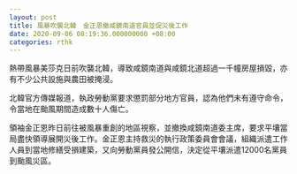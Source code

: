 ```yaml
---
layout: post
title: 風暴吹襲北韓　金正恩撤咸鏡南道官員並促災後工作
date: 2020-09-06 08:19:36.000000000 +08:00
categories: rthk
---
```


熱帶風暴美莎克日前吹襲北韓，導致咸鏡南道與咸鏡北道超過一千幢房屋損毀，亦有不少公共設施與農田被掩浸。

北韓官方傳媒報道，執政勞動黨要求懲罰部分地方官員，認為他們未有遵守命令，令當地在颱風期間造成數十人傷亡。

領袖金正恩昨日前往被風暴重創的地區視察，並撤換咸鏡南道委主席，要求平壤當局盡快領導展開災後工作。金正恩主持救災的執行政策委員會會議，組織派遣工作人員到當地修繕受損建築，又向勞動黨員發公開信，決定從平壤派遣12000名黨員到颱風災區。
